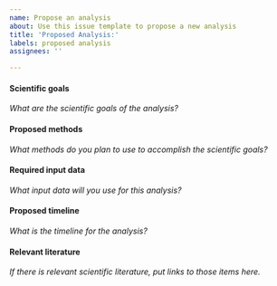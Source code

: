 ```yaml
---
name: Propose an analysis
about: Use this issue template to propose a new analysis
title: 'Proposed Analysis:'
labels: proposed analysis
assignees: ''

---
```


<!--Hi there! Please take a moment to fill out the template below.-->

#### Scientific goals

_What are the scientific goals of the analysis?_

#### Proposed methods

_What methods do you plan to use to accomplish the scientific goals?_

#### Required input data

_What input data will you use for this analysis?_

#### Proposed timeline

_What is the timeline for the analysis?_

#### Relevant literature

_If there is relevant scientific literature, put links to those items here._
